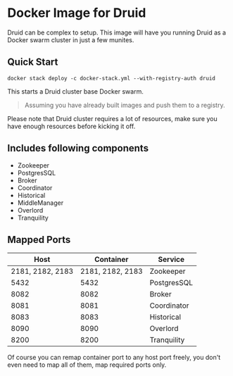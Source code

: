 # Docker Image for Druid
Druid can be complex to setup. This image will have you running Druid as a Docker swarm cluster in just a few munites.

## Quick Start
```
docker stack deploy -c docker-stack.yml --with-registry-auth druid
```
This starts a Druid cluster base Docker swarm.
> Assuming you have already built images and push them to a registry.

Please note that Druid cluster requires a lot of resources, make sure you have enough resources before kicking it off.

## Includes following components
- Zookeeper
- PostgresSQL
- Broker
- Coordinator
- Historical
- MiddleManager
- Overlord
- Tranquility

## Mapped Ports
Host | Container | Service
---- | --------- | -------------------------------
2181, 2182, 2183 | 2181, 2182, 2183 | Zookeeper
5432 | 5432 | PostgresSQL
8082 | 8082 | Broker
8081 | 8081 | Coordinator
8083 | 8083 | Historical
8090 | 8090 | Overlord
8200 | 8200 | Tranquility

Of course you can remap container port to any host port freely, you don't even need to map all of them, map required ports only.


